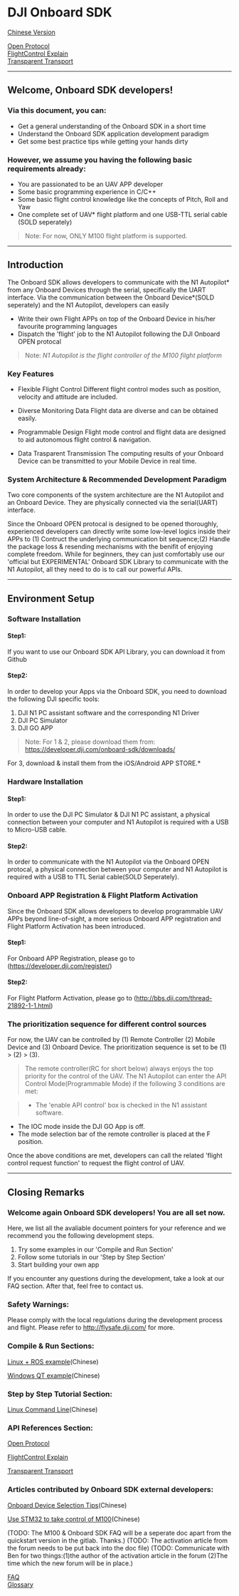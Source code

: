 # DJI Onboard SDK

[Chinese Version](README_CN.md)  
  
[Open Protocol][0]  
[FlightControl Explain][1]  
[Transparent Transport][2] 


---

## Welcome, Onboard SDK developers! 

### Via this document, you can:
- Get a general understanding of the Onboard SDK in a short time
- Understand the Onboard SDK application development paradigm
- Get some best practice tips while getting your hands dirty

### However, we assume you having the following basic requirements already:
- You are passionated to be an UAV APP developer
- Some basic programming experience in C/C++ 
- Some basic flight control knowledge like the concepts of Pitch, Roll and Yaw
- One complete set of UAV* flight platform and one USB-TTL serial cable (SOLD seperately)

> Note: For now, ONLY M100 flight platform is supported.

---

## Introduction

The Onboard SDK allows developers to communicate with the N1 Autopilot* from any Onboard Devices through the serial, specifically the UART interface. Via the communication between the Onboard Device*(SOLD seperately) and the N1 Autopilot, developers can easily

- Write their own Flight APPs on top of the Onboard Device in his/her favourite programming languages
- Dispatch the 'flight' job to the N1 Autopilot following the DJI Onboard OPEN protocal

>Note: *N1 Autopilot is the flight controller of the M100 filght platform*

### Key Features

- Flexible Flight Control
  Different flight control modes such as position, velocity and attitude are included.
  
- Diverse Monitoring Data
  Flight data are diverse and can be obtained easily.
  
- Programmable Design
  Flight mode control and flight data are designed to aid autonomous flight control & navigation.

- Data Trasparent Transmission
  The computing results of your Onboard Device can be transmitted to your Mobile Device in real time.

### System Architecture & Recommended Development Paradigm
Two core components of the system architecture are the N1 Autopilot and an Onboard Device. They are physically connected via the serial(UART) interface. 

Since the Onboard OPEN protocal is designed to be opened thoroughly, experienced developers can directly write some low-level logics inside their APPs to (1) Contruct the underlying communication bit sequence;(2) Handle the package loss & resending mechanisms with the benifit of enjoying complete freedom. While for beginners, they can just comfortably use our 'official but EXPERIMENTAL' Onboard SDK Library to communicate with the N1 Autopilot, all they need to do is to call our powerful APIs.


---

## Environment Setup

### Software Installation

#### Step1:

If you want to use our Onboard SDK API Library, you can download it from Github

#### Step2: 

In order to develop your Apps via the Onboard SDK, you need to download the following DJI specific tools: 

1. DJI N1 PC assistant software and the corresponding N1 Driver
2. DJI PC Simulator
3. DJI GO APP
     
>Note: 
>For 1 & 2, please download them from: https://developer.dji.com/onboard-sdk/downloads/
>
For 3, download & install them from the iOS/Android APP STORE.*

### Hardware Installation

#### Step1:

In order to use the DJI PC Simulator & DJI N1 PC assistant, a physical connection between your computer and N1 Autopilot is required with a USB to Micro-USB cable.

#### Step2: 

In order to communicate with the N1 Autopilot via the Onboard OPEN protocal, a physical connection between your computer and N1 Autopilot is required with a USB to TTL Serial cable(SOLD Seperately).

### Onboard APP Registration & Flight Platform Activation

Since the Onboard SDK allows developers to develop programmable UAV APPs beyond line-of-sight, a more serious Onboard APP registration and Flight Platform Activation has been introduced.

#### Step1: 

For Onboard APP Registration, please go to (https://developer.dji.com/register/)

#### Step2: 

For Flight Platform Activation, please go to (http://bbs.dji.com/thread-21892-1-1.html)


### The prioritization sequence for different control sources

For now, the UAV can be controlled by (1) Remote Controller (2) Mobile Device and (3) Onboard Device. The prioritization sequence is set to be (1) > (2) > (3).

>The remote controller(RC for short below) always enjoys the top priority for the control of the UAV. The N1 Autopilot can enter the API Control Mode(Programmable Mode) if the following 3 conditions are met:

>* The 'enable API control' box is checked in the N1 assistant software.
* The IOC mode inside the DJI GO App is off.
* The mode selection bar of the remote controller is placed at the F position.

Once the above conditions are met, developers can call the related 'flight control request function' to request the flight control of UAV.

---

## Closing Remarks

### Welcome again Onboard SDK developers! You are all set now.

Here, we list all the avaliable document pointers for your reference and we recommend you the following development steps.

1. Try some examples in our 'Compile and Run Section'
2. Follow some tutorials in our 'Step by Step Section'
3. Start building your own app

If you encounter any questions during the development, take a look at our FAQ section. After that, feel free to contact us.

### Safety Warnings:

Please comply with the local regulations during the development process and flight. Please refer to http://flysafe.dji.com/ for more.

### Compile & Run Sections:

[Linux + ROS example](https://github.com/dji-sdk/Onboard-SDK/tree/master/Onboard_SDK_Sample/DJI_Onboard_API_ROS_Sample/doc)(Chinese)

[Windows QT example](https://github.com/dji-sdk/Onboard-SDK/tree/master/Onboard_SDK_Sample/DJI_Onboard_API_Windows_QT_Sample/doc)(Chinese)

### Step by Step Tutorial Section:

[Linux Command Line](https://github.com/dji-sdk/Onboard-SDK/tree/master/Onboard_SDK_Sample/DJI_Onboard_API_Cmdline_Sample/doc)(Chinese)

### API References Section:
[Open Protocol][0]  

[FlightControl Explain][1]  

[Transparent Transport][2] 

### Articles contributed by Onboard SDK external developers:
[Onboard Device Selection Tips](http://bbs.dji.com/forum.php?mod=viewthread&tid=21106&extra=page%3D1%26filter%3Ddigest%26digest%3D1)(Chinese)

[Use STM32 to take control of M100](http://bbs.dji.com/forum.php?mod=viewthread&tid=19754&extra=page%3D1%26filter%3Ddigest%26digest%3D1)(Chinese)


[0]:Onboard_API_Doc/en/OpenProtocol.md  
[1]:Onboard_API_Doc/en/FlightControlExplain.md  
[2]:Onboard_API_Doc/en/TransparentTransport.md   



(TODO: The M100 & Onboard SDK FAQ will be a seperate doc apart from the quickstart version in the gitlab. Thanks.)
(TODO: The activation article from the forum needs to be put back into the doc file)
(TODO: Communicate with Ben for two things:(1)the author of the activation article in the forum (2)The time which the new forum will be in place.)

[FAQ](Onboard_API_Doc/en/FAQ_en.md)  
[Glossary](Onboard_API_Doc/en/Glossary.md)  